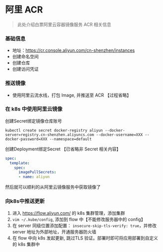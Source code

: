 # 阿里 ACR

> 此处介绍白票阿里云容器镜像服务  ACR 相关信息

### 基础信息
- 地址：https://cr.console.aliyun.com/cn-shenzhen/instances
- 创建命名空间
- 创建仓库
- 创建访问凭证

### 推送镜像
- 使用阿里云流水线，打包 Image, 并推送至 ACR 【过程省略】


### 在 k8s 中使用阿里云镜像
创建Secret绑定镜像仓库账号
```shell
kubectl create secret docker-registry aliyun --docker-server=registry.cn-shenzhen.aliyuncs.com --docker-username=XXX --docker-password=XXX --namespace=default
```
创建Deployment绑定Secret 【已省略非 Secret 相关内容】
```yaml
spec:
  template:
    spec:
      imagePullSecrets:
      - name: aliyun
```
然后就可以顺利的从阿里云镜像服务中获取镜像了


### 向k8s中推送更新
1. 进入 https://flow.aliyun.com/ 的 k8s 集群管理，添加集群
2. `vim ~/.kube/config`, 添加到 flow 中【不能修改服务器中的 config】
3. 在 server 同级位置添加配置： `insecure-skip-tls-verify: true`，并修改 server 地址为外部地址，开通服务器防火墙
3. 在 flow 中向 k8s 发起更新, 跳过TLS 验证。部署时即可将应用部署到自定义的 k8s 集群中

